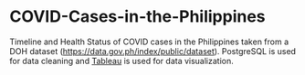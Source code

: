 # COVID-Cases-in-the-Philippines
Timeline and Health Status of COVID cases in the Philippines taken from a DOH dataset (https://data.gov.ph/index/public/dataset).
PostgreSQL is used for data cleaning and [Tableau](https://public.tableau.com/app/profile/jethro.elijah.bolima/viz/P1_COVIDCasesinthePhilippinesDataDropfromNovember112022/MonthlyTimelineofCOVIDCases-D) is used for data visualization.
